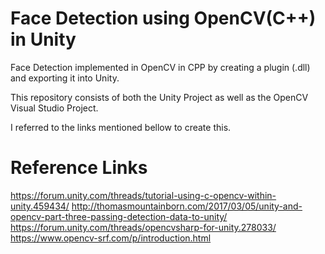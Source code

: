 # Face Detection using OpenCV(C++) in Unity

Face Detection implemented in OpenCV in CPP by creating a plugin (.dll) and exporting it into Unity.

This repository consists of both the Unity Project as well as the OpenCV Visual Studio Project.

I referred to the links mentioned bellow to create this.

# Reference Links

https://forum.unity.com/threads/tutorial-using-c-opencv-within-unity.459434/
http://thomasmountainborn.com/2017/03/05/unity-and-opencv-part-three-passing-detection-data-to-unity/
https://forum.unity.com/threads/opencvsharp-for-unity.278033/
https://www.opencv-srf.com/p/introduction.html
